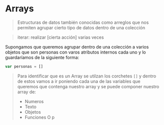 # Arrays
> Estructuras de datos también conocidas como arreglos que nos permiten agrupar cierto tipo de datos dentro de una colección

>iterar: realizar [cierta acción] varias veces

Supongamos que queremos agrupar dentro de una colección a varios objetos que son personas con varos atributos internos cada uno y lo guardaríamos de la siguiente forma:

```js
var personas = []
```
> Para identificar que es un Array se utilzan los corchetes ```[]``` y dentro de estos vamos a ir poniendo cada una de las variables que queremos que contenga nuestro array y se puede componer nuestro array de:
> * Numeros
> * Texto
> * Objetos
> * Funciones
> O p